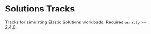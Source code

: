 # Solutions Tracks

Tracks for simulating Elastic Solutions workloads. Requires `esrally` >= 2.4.0.
